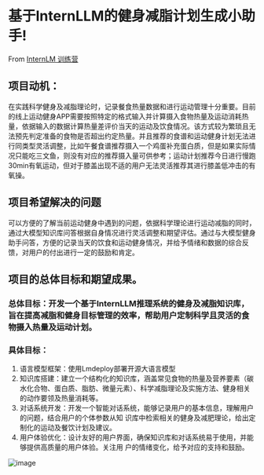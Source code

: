 # 基于InternLLM的健身减脂计划生成小助手!
From [InternLM 训练营](https://github.com/InternLM/Tutorial)

## 项目动机：
在实践科学健身及减脂理论时，记录餐食热量数据和进行运动管理十分重要。目前的线上运动健身APP需要按照特定的格式输入并计算摄入食物热量及运动消耗热量，依据输入的数据计算热量差评价当天的运动及饮食情况。该方式较为繁琐且无法预先判定准备的食物是否超出约定热量。并且推荐的食谱和运动健身计划无法进行同类型灵活调整，比如午餐食谱推荐摄入一个鸡蛋补充蛋白质，但是如果实际情况只能吃三文鱼，则没有对应的推荐摄入量可供参考；运动计划推荐今日进行慢跑30min有氧运动，但对于膝盖出现不适的用户无法灵活推荐其进行膝盖低冲击的有氧操。

## 项目希望解决的问题
可以方便的了解当前运动健身中遇到的问题，依据科学理论进行运动减脂的同时，通过大模型知识库问答根据自身情况进行灵活调整和期望评估。通过与大模型健身助手问答，方便的记录当天的饮食和运动健身情况，并给予情绪和数据的综合反馈，对用户的付出进行一定的鼓励和肯定。

## 项目的总体目标和期望成果。
### 总体目标：开发一个基于InternLLM推理系统的健身及减脂知识库，旨在提高减脂和健身目标管理的效率，帮助用户定制科学且灵活的食物摄入热量及运动计划。
### 具体目标：
1. 语言模型框架：使用Lmdeploy部署开源大语言模型
2. 知识库搭建：建立一个结构化的知识库，涵盖常见食物的热量及营养要素（碳水化合物、蛋白质、脂肪、微量元素）、科学减脂理论及实施方法、健身相关的动作要领及热量消耗等。
3. 对话系统开发：开发一个智能对话系统，能够记录用户的基本信息，理解用户的问题，结合用户的个体参数从知	识库中检索相关的健身及减肥理论，给出定制化的运动及餐饮计划及建议。
4. 用户体验优化：设计友好的用户界面，确保知识库和对话系统易于使用，并能够提供高质量的用户体验。关注用	户的情绪变化，给予对应的支持和鼓励。

![image](https://github.com/user-attachments/assets/2c3e7b6b-61e2-4071-97da-50638ff116c8)









